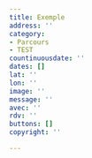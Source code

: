 ```yaml
---
title: Exemple
address: ''
category:
- Parcours
- TEST
countinuousdate: ''
dates: []
lat: ''
lon: ''
image: ''
message: ''
avec: ''
rdv: ''
buttons: []
copyright: ''

---
```

